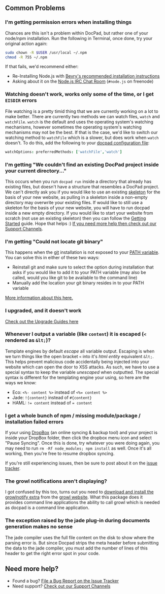 ## Common Problems

### I'm getting permission errors when installing things
Chances are this isn't a problem within DocPad, but rather one of your node/npm installation. Run the following in Terminal, once done, try your original action again:

``` bash
sudo chown -R $USER /usr/local ~/.npm
chmod -R 755 ~/.npm
```

If that fails, we'd recommend either:

- Re-Installing Node.js with [Bevry's recommended installation instructions](http://bevry.me/node/install)
- Asking about it on the [Node.js IRC Chat Room](http://webchat.freenode.net/?channels=node.js) (`#node.js` on freenode)


### Watching doesn't work, works only some of the time, or I get `EISDIR` errors
File watching is a pretty timid thing that we are currently working on a lot to make better. There are currently two methods we can watch files, `watch` and `watchFile`. `watch` is the default and uses the operating system's watching mechanisms, however sometimes the operating system's watching mechanisms may not be the best. If that is the case, we'd like to switch our watching method to `watchFile` which is a slower, but does work when `watch` doesn't. To do this, add the following to your [docpad configuration file](/docpad/config):

``` coffee
watchOptions: preferredMethods: ['watchFile','watch']
```


### I'm getting "We couldn't find an existing DocPad project inside your current directory..."
This occurs when you run `docpad run` inside a directory that already has existing files, but doesn't have a structure that resembles a DocPad project. We can't directly ask you if you would like to use an existing [skeleton](/docpad/skeletons) for the basis of your new website, as pulling in a skeleton inside a non-empty directory may overwrite your existing files. If would like to still use a skeleton for the basis of your new website, you will have to run docpad inside a new empty directory. If you would like to start your website from scratch (not use an existing skeleton) then you can follow the [Getting Started](/docpad/start) guide. Hope that helps :) [If you need more help then check out our Support Channels](http://docpad.org/support).


### I'm getting "Could not locate git binary"
This happens when the [git](http://git-scm.com) installation is not exposed to your [PATH variable](http://en.wikipedia.org/wiki/PATH_%28variable%29). You can solve this in either of these two ways:

- Reinstall git and make sure to select the option during installation that asks if you would like to add it to your PATH variable (may also be called, would you like git to be available to the command line)
- Manually add the location your git binary resides in to your PATH variable

[More information about this here.](https://github.com/bevry/docpad/issues/425)


### I upgraded, and it doesn't work
[Check out the Upgrade Guides here](/docpad/upgrade)


### Whenever I output a variable (like `content`) it is escaped (`<` rendered as `&lt;`)?
Template engines by default _escape_ all variable output. Escaping is when we turn things like the open bracket `<` into it's _html entity_ equivalent `&lt;`. This helps prevent malicious code accidentally being injected into your website which can open the door to XSS attacks. As such, we have to use a special syntax to keep the variable _unescaped_ when outputted. The special syntax is different for the templating engine your using, so here are the ways we know:

- Eco: `<%- content %>` instead of `<%= content %>`
- Jade: `!{content}` instead of `#{content}`
- HAML: `!= content` instead of `= content`


### I get a whole bunch of npm / missing module/package / installation failed errors
If your using [DropBox](http://db.tt/RxyNWZw) (an online syncing & backup tool) and your project is inside your DropBox folder, then click the dropbox menu icon and select "Pause Syncing". Once this is done, try whatever you were doing again, you may need to run `rm -Rf node_modules; npm install` as well. Once it's all working, then you're free to resume dropbox syncing.

If you're still experiencing issues, then be sure to post about it on the [issue tracker](http://docpad.org/issues).


### The growl notifications aren't displaying?
I got confused by this too, turns out you need to [download and install the growlnotify extra](http://growl.cachefly.net/GrowlNotify-1.3.zip) from the [growl website](http://growl.info/). What this package does it provides command line applications the ability to call growl which is needed as docpad is a command line application.


### The exception raised by the jade plug-in during documents generation makes no sense
The jade compiler uses the full file content on the disk to show where the parsing error is. But since Docpad strips the meta header before submitting the data to the jade compiler, you must add the number of lines of this header to get the right error spot in your code.



## Need more help?

- Found a bug? [File a Bug Report on the Issue Tracker](http://docpad.org/issues)
- Need support? [Check out our Support Channels](http://docpad.org/support)
